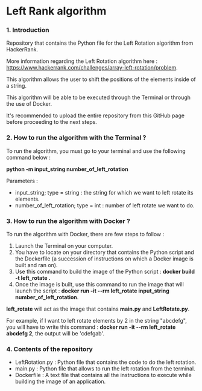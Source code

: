 # Left Rank algorithm

### 1. Introduction

Repository that contains the Python file for the Left Rotation algorithm from HackerRank.

More information regarding the Left Rotation algorithm here : https://www.hackerrank.com/challenges/array-left-rotation/problem.

This algorithm allows the user to shift the positions of the elements inside of a string.

This algorithm will be able to be executed through the Terminal or through the use of Docker.

It's recommended to upload the entire repository from this GitHub page before proceeding to the next steps.

### 2. How to run the algorithm with the Terminal ?

To run the algorithm, you must go to your terminal and use the following command below :

**python -m input_string number_of_left_rotation**

Parameters :
-  input_string; type = string : the string for which we want to left rotate its elements.
-  number_of_left_rotation; type = int : number of left rotate we want to do.

### 3. How to run the algorithm with Docker ?

To run the algorithm with Docker, there are few steps to follow :

1.  Launch the Terminal on your computer.
2.  You have to locate on your directory that contains the Python script and the Dockerfile (a succession of instructions on which a Docker image is built and ran on).
3.  Use this command to build the image of the Python script : **docker build -t left_rotate .**
4.  Once the image is built, use this command to run the image that will launch the script : **docker run -it --rm left_rotate input_string number_of_left_rotation**. 

**left_rotate** will act as the image that contains **main.py** and **LeftRotate.py**. 

For example, if I want to left rotate elements by 2 in the string "abcdefg", you will have to write this command : **docker run -it --rm left_rotate abcdefg 2**, the output will be 'cdefgab'.

### 4. Contents of the repository

-  LeftRotation.py : Python file that contains the code to do the left rotation.
-  main.py : Python file that allows to run the left rotation from the terminal.
-  Dockerfile : A text file that contains all the instructions to execute while building the image of an application.
